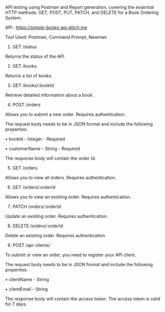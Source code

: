 API testing using Postman and Report generation, covering the essential HTTP methods: GET,
POST, PUT, PATCH, and DELETE for a Book Ordering System.

API : https://simple-books-api.glitch.me

Tool Used: Postman, Command Prompt, Newman


1. GET /status
   
Returns the status of the API.

2. GET /books
   
Returns a list of books.

3. GET /books/:bookId
   
Retrieve detailed information about a book.

4. POST /orders
   
Allows you to submit a new order. Requires authentication.

The request body needs to be in JSON format and include the following properties:

• bookId - Integer - Required

• customerName - String - Required

The response body will contain the order Id.

5. GET /orders
    
Allows you to view all orders. Requires authentication.

6. GET /orders/:orderId
    
Allows you to view an existing order. Requires authentication.

7. PATCH /orders/:orderId
    
Update an existing order. Requires authentication.

8. DELETE /orders/:orderId
    
Delete an existing order. Requires authentication.

9. POST /api-clients/
    
To submit or view an order, you need to register your API client.

The request body needs to be in JSON format and include the following properties:

• clientName - String

• clientEmail - String

The response body will contain the access token. The access token is valid for 7 days.
